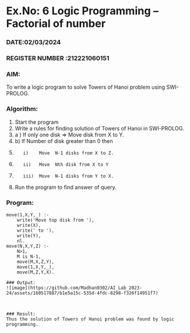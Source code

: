 # Ex.No: 6   Logic Programming – Factorial of number   
### DATE:02/03/2024                                                                            
### REGISTER NUMBER :212221060151 
### AIM: 
To  write  a logic program  to solve Towers of Hanoi problem  using SWI-PROLOG. 
### Algorithm:
1. Start the program
2.  Write a rules for finding solution of Towers of Hanoi in SWI-PROLOG.
3.  a )	If only one disk  => Move disk from X to Y.
4.  b)	If Number of disk greater than 0 then
5.        i)	Move  N-1 disks from X to Z.
6.        ii)	Move  Nth disk from X to Y
7.        iii)	Move  N-1 disks from Y to X.
8. Run the program  to find answer of  query.

### Program:
~~~
move(1,X,Y,_) :-  
    write('Move top disk from '), 
    write(X), 
    write(' to '), 
    write(Y), 
    nl. 
move(N,X,Y,Z) :- 
    N>1, 
    M is N-1, 
    move(M,X,Z,Y), 
    move(1,X,Y,_), 
    move(M,Z,Y,X).

### Output:
![image](https://github.com/Madhan0302/AI_Lab_2023-24/assets/160517887/b1e5a15c-535d-4fdc-8298-f326f14951f7)



### Result:
Thus the solution of Towers of Hanoi problem was found by logic programming.
